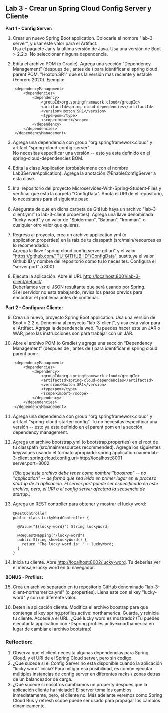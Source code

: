 ## Lab 3 - Crear un Spring Cloud Config Server y Cliente

**Part 1 - Config Server:**

1. Crear un nuevo Spring Boot application.  Colocarle el nombre "lab-3-server”, y usar este valor para el Artifact.  
Usa el paquete Jar y la última versión de Java.  Usa una versión de Boot > 2.2.x.   No seleccionar ninguna dependencia.

2. Edita el archivo POM (o Gradle).  Agrega una sección “Dependency Management”  (despues de <properties>, antes de <dependencies>)
 para identificar el spring cloud parent POM.  "Hoxton.SR1" que es la versión mas reciente y estable (Febrero 2020).  Ejemplo:

```
    <dependencyManagement>
        <dependencies>
            <dependency>
                <groupId>org.springframework.cloud</groupId>
                <artifactId>spring-cloud-dependencies</artifactId>
                <version>Hoxton.SR1</version>
                <type>pom</type>
                <scope>import</scope>
            </dependency>
        </dependencies>
    </dependencyManagement>
```


3. Agrega una dependencia con group "org.springframework.cloud" y artifact "spring-cloud-config-server".  
No necesitas especificar una versión -- esto ya esta definido en el spring-cloud-dependencies BOM.

4. Edita la clase Application  (probablemene con el nombre Lab3ServerApplication). Agrega la anotación @EnableConfigServer a esta clase.

5. Ir al repositorio del proyecto Microservices-With-Spring-Student-Files y verificar que esta la carpeta "ConfigData". 
Anota el URI de el repositorio, lo necesitaras para el siguiente paso.

6. Asegurate de que en dicha carpeta de GitHub haya un archivo "lab-3-client.yml” 
(o lab-3-client.properties).  Agrega una llave denominada "lucky-word" y un valor de  "Spiderman", "Batman", "Ironman", 
o cualquier otro valor que quieras.

7. Regresa al proyecto, crea un archivo application.yml (o application.properties) en la raiz de tu classpath (src/main/resources es lo recomendado).  
Agrega la llave "spring.cloud.config.server.git.uri" y el valor "https://github.com/"TU-GITHUB-ID"/ConfigData", 
sustituye el valor Github ID  y nombre del repositorio como tu lo necesites. Configura el “server.port” a 8001.

8. Ejecuta la aplicación.  Abre el URL [http://localhost:8001/lab-3-client/default/](http://localhost:8001/lab-3-client/default/).  
Deberíamos ver el JSON resultante que será usando por Spring.  
Si el servidor no esta trabajando, revisa los pasos previos para encontrar el problema antes de continuar.

  **Part 2 - Configurar Cliente:**

9. Crea un nuevo, proyecto Spring Boot application.  Usa una versión de Boot > 2.2.x.  Denomina al proyecto "lab-3-client", 
y usa esta valor para el Artifact.  Agrega la dependencia web.  Tu puedes hacer este un JAR o WAR, 
pero las instrucciones son para trabajar con un JAR.

10.  Abre el archivo POM (o Gradle) y agrega una sección “Dependency Management” (despues de <properties>, antes de <dependencies>) para identificar el spring cloud parent pom:
```
    <dependencyManagement>
        <dependencies>
            <dependency>
                <groupId>org.springframework.cloud</groupId>
                <artifactId>spring-cloud-dependencies</artifactId>
                <version>Hoxton.SR1</version>
                <type>pom</type>
                <scope>import</scope>
            </dependency>
        </dependencies>
    </dependencyManagement>
```
11.  Agrega una dependencia con group "org.springframework.cloud" y artifact "spring-cloud-starter-config”. 
 Tu no necesitas especificar una versión -- esto ya esta definido en el  parent pom en la sección dependency management.

12. Agrega un archivo bootstrap.yml (o bootstrap.properties) en el root de tu classpath (src/main/resources recommended). 
 Agrega los siguientes key/values usando el formato apropiado:
spring.application.name=lab-3-client
spring.cloud.config.uri=http://localhost:8001  
server.port=8002

    _(Ojo que este archivo debe tener como nombre "boostrap" -- no "application" -- de forma que sea leido en primer lugar en el proceso 
	startup de la aplicación.  El server.port puede ser especificado en este archivo, pero,
	el URI a el config server afectará la secuencia de startup.)_

13. Agrega un REST controller para obtener y mostrar el lucky word:

    ```
    @RestController
    public class LuckyWordController {
 
      @Value("${lucky-word}") String luckyWord;
  
      @RequestMapping("/lucky-word")
      public String showLuckyWord() {
        return "The lucky word is: " + luckyWord;
      }
    }
    ```

14.  Inicia tu cliente.  Abre [http://localhost:8002/lucky-word](http://localhost:8002/lucky-word).  Tu deberías ver el mensaje lucky word en tu navegador.

  **BONUS - Profiles:**

15. Crea un archivo separado en tu repositorio GitHub denominado "lab-3-client-northamerica.yml” (o .properties).  Llena este con el key "lucky-word" y con un diferente valor.

16. Deten la aplicación cliente.  Modifica el archivo  boostrap para que contenga el  key spring.profiles.active: northamerica.  Guarda, y reinicia tu cliente.  Accede a el  URL.  ¿Qué lucky word es mostrado?  (Tu puedes ejecutar la application con -Dspring.profiles.active=northamerica en lugar de cambiar el archivo bootstrap)

### Reflection:  
1. Observa que el client necesita algunas dependencias para Spring Cloud, y el URI de el Spring Cloud server, pero sin codigo.
2. ¿Que sucede si el Config Server no esta disponible cuando la aplicación “lucky word” inicia?  Para mitigar esa posibilidad, es común ejecutar múltiples instancias de  config server en diferentes racks / zonas detras de un balanceador de carga.
3. ¿Qué sucede si nosotros cambiamos un property despues que la aplicación cliente ha iniciado?  El server toma los cambios inmediatamente, pero, el cliente no.  Más adelante veremos como Spring Cloud Bus y refresh scope puede ser usado para propagar los cambios dinamicamente.

